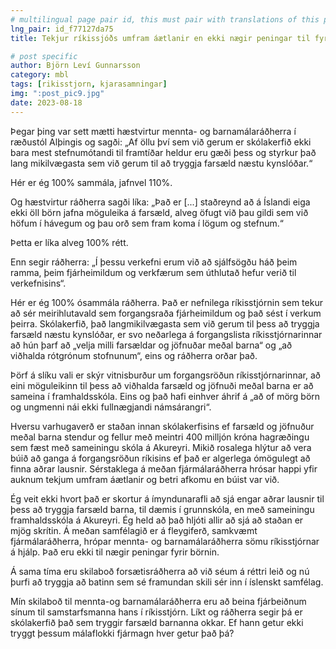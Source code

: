 ```yaml
---
# multilingual page pair id, this must pair with translations of this page. (This name must be unique)
lng_pair: id_f77127da75
title: Tekjur ríkissjóðs umfram áætlanir en ekki nægir peningar til fyrir börnin

# post specific
author: Björn Leví Gunnarsson
category: mbl
tags: [rikisstjorn, kjarasamningar]
img: ":post_pic9.jpg"
date: 2023-08-18
---
```


Þegar þing var sett mætti hæstvirtur mennta- og barnamálaráðherra í ræðustól Alþingis og sagði: „Af öllu því sem við gerum er skólakerfið ekki bara mest stefnumótandi til framtíðar heldur eru gæði þess og styrkur það lang mikilvægasta sem við gerum til að tryggja farsæld næstu kynslóðar.“

Hér er ég 100% sammála, jafnvel 110%.

Og hæstvirtur ráðherra sagði líka: „Það er [...] staðreynd að á Íslandi eiga ekki öll börn jafna möguleika á farsæld, alveg öfugt við þau gildi sem við höfum í hávegum og þau orð sem fram koma í lögum og stefnum.“

Þetta er líka alveg 100% rétt.

Enn segir ráðherra: „Í þessu verkefni erum við að sjálfsögðu háð þeim ramma, þeim fjárheimildum og verkfærum sem úthlutað hefur verið til verkefnisins“.

Hér er ég 100% ósammála ráðherra. Það er nefnilega ríkisstjórnin sem tekur að sér meirihlutavald sem forgangsraða fjárheimildum og það sést í verkum þeirra. Skólakerfið, það langmikilvægasta sem við gerum til þess að tryggja farsæld næstu kynslóðar, er svo neðarlega á forgangslista ríkisstjórnarinnar að hún þarf að „velja milli farsældar og jöfnuðar meðal barna“ og „að viðhalda rótgrónum stofnunum“, eins og ráðherra orðar það. 

Þörf á slíku vali er skýr vitnisburður um forgangsröðun ríkisstjórnarinnar, að eini möguleikinn til þess að viðhalda farsæld og jöfnuði meðal barna er að sameina í framhaldsskóla. Eins og það hafi einhver áhrif á „að of mörg börn og ungmenni nái ekki fullnægjandi námsárangri“. 

Hversu varhugaverð er staðan innan skólakerfisins ef farsæld og jöfnuður meðal barna stendur og fellur með meintri 400 milljón króna hagræðingu sem fæst með sameiningu skóla á Akureyri. Mikið rosalega hlýtur að vera búið að ganga á forgangsröðun ríkisins ef það er algerlega ómögulegt að finna aðrar lausnir. Sérstaklega á meðan fjármálaráðherra hrósar happi yfir auknum tekjum umfram áætlanir og betri afkomu en búist var við. 

Ég veit ekki hvort það er skortur á ímyndunarafli að sjá engar aðrar lausnir til þess að tryggja farsæld barna, til dæmis í grunnskóla, en með sameiningu framhaldsskóla á Akureyri. Ég held að það hljóti allir að sjá að staðan er mjög skrítin. Á meðan samfélagið er á fleygiferð, samkvæmt fjármálaráðherra, hrópar mennta- og barnamálaráðherra sömu ríkisstjórnar á hjálp. Það eru ekki til nægir peningar fyrir börnin. 

Á sama tíma eru skilaboð forsætisráðherra að við séum á réttri leið og nú þurfi að tryggja að batinn sem sé framundan skili sér inn í íslenskt samfélag. 

Mín skilaboð til mennta-og barnamálaráðherra eru að beina fjárbeiðnum sínum til samstarfsmanna hans í ríkisstjórn. Líkt og ráðherra segir þá er skólakerfið það sem tryggir farsæld barnanna okkar. Ef hann getur ekki tryggt þessum málaflokki fjármagn hver getur það þá? 
